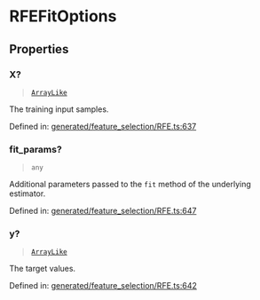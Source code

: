 # RFEFitOptions

## Properties

### X?

> [`ArrayLike`](../types/ArrayLike.md)

The training input samples.

Defined in:  [generated/feature\_selection/RFE.ts:637](https://github.com/transitive-bullshit/scikit-learn-ts/blob/122b3c0/packages/sklearn/src/generated/feature_selection/RFE.ts#L637)

### fit\_params?

> `any`

Additional parameters passed to the `fit` method of the underlying estimator.

Defined in:  [generated/feature\_selection/RFE.ts:647](https://github.com/transitive-bullshit/scikit-learn-ts/blob/122b3c0/packages/sklearn/src/generated/feature_selection/RFE.ts#L647)

### y?

> [`ArrayLike`](../types/ArrayLike.md)

The target values.

Defined in:  [generated/feature\_selection/RFE.ts:642](https://github.com/transitive-bullshit/scikit-learn-ts/blob/122b3c0/packages/sklearn/src/generated/feature_selection/RFE.ts#L642)
